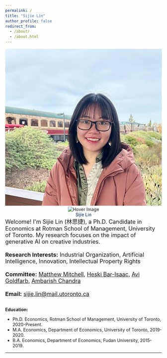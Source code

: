 ```yaml
---
permalink: /
title: "Sijie Lin"
author_profile: false
redirect_from: 
  - /about/
  - /about.html
---
```


<div class="flex-container">
  <div class="flex-item-left" style="text-align: center;">
    <div class="hover-image-container" style="width: 100%;">
      <img src="images/photo.jpg" class="main-image" alt="Profile Image">
      <img src="images/ghibli_new.jpg" class="hover-image" alt="Hover Image">
    </div>
  </div>
  <div class="flex-item-right" >
    <div style="text-align: center; font-size: 1em; align-items: center; color: #011f5b">
      Sijie Lin
    </div>
    <div style="text-align: left; font-size: 18px; align-items: center;">
      Welcome! I'm Sijie Lin (林思捷), a Ph.D. Candidate in Economics at Rotman School of Management, University of Toronto. My research focuses on the impact of generative AI on creative industries.<br>
      <br>
      <strong>Research Interests:</strong> Industrial Organization, Artificial Intelligence, Innovation, Intellectual Property Rights <br>
      <br>
      <strong>Committee:</strong> <a href="https://matthewmitchelltoronto.weebly.com">Matthew Mitchell</a>, <a href="https://sites.google.com/site/heskibarisaac">Heski Bar-Isaac</a>, <a href="https://www.avigoldfarb.com">Avi Goldfarb</a>, <a href="https://discover.research.utoronto.ca/23819-ambarish-chandra">Ambarish Chandra</a><br>
      <br>
     <strong>Email:</strong> <a href="sijie.lin@mail.utoronto.ca">sijie.lin@mail.utoronto.ca</a><br>
    </div>
  
  </div>
</div>

<br />


**Education:**
* Ph.D. Economics, Rotman School of Management, University of Toronto, 2020-Present.​ 
* M.A. Economics, Department of Economics, University of Toronto, 2019-2020.
* B.A. Economics, Department of Economics, Fudan University, 2015-2019.
------
